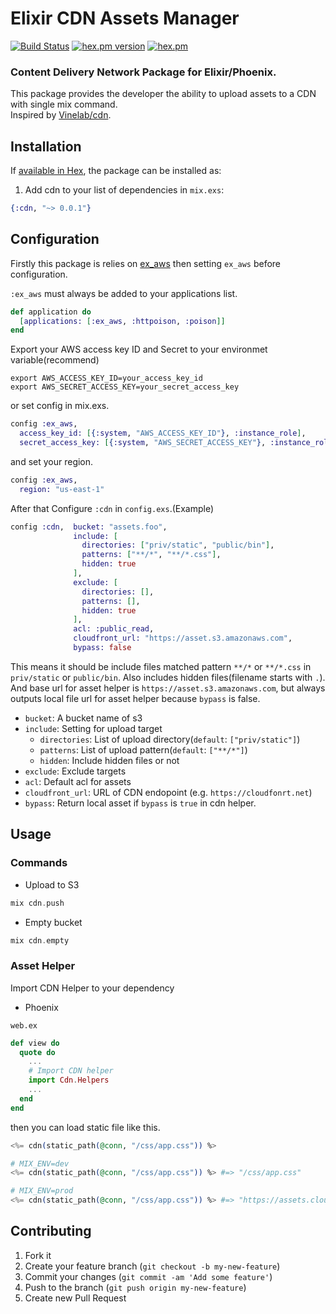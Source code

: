 # Elixir CDN Assets Manager

[![Build Status](https://travis-ci.org/shufo/cdn.svg?branch=master)](https://travis-ci.org/shufo/cdn)
[![hex.pm version](https://img.shields.io/hexpm/v/cdn.svg)](https://hex.pm/packages/cdn)
[![hex.pm](https://img.shields.io/hexpm/l/cdn.svg)](https://github.com/shufo/cdn/blob/master/LICENSE)

### Content Delivery Network Package for Elixir/Phoenix.

This package provides the developer the ability to upload assets to a CDN with single mix command.  
Inspired by [Vinelab/cdn](https://github.com/Vinelab/cdn).

## Installation

If [available in Hex](https://hex.pm/docs/publish), the package can be installed as:

1. Add cdn to your list of dependencies in `mix.exs`:

```elixir
{:cdn, "~> 0.0.1"}
```

## Configuration

Firstly this package is relies on [ex_aws](https://github.com/CargoSense/ex_aws) then setting `ex_aws` before configuration.

`:ex_aws` must always be added to your applications list.

```elixir
def application do
  [applications: [:ex_aws, :httpoison, :poison]]
end
```

Export your AWS access key ID and Secret to your environmet variable(recommend)

```
export AWS_ACCESS_KEY_ID=your_access_key_id
export AWS_SECRET_ACCESS_KEY=your_secret_access_key
```

or set config in mix.exs.

```elixir
config :ex_aws,
  access_key_id: [{:system, "AWS_ACCESS_KEY_ID"}, :instance_role],
  secret_access_key: [{:system, "AWS_SECRET_ACCESS_KEY"}, :instance_role]
```

and set your region.

```elixir
config :ex_aws,
  region: "us-east-1"
```

After that Configure `:cdn` in `config.exs`.(Example)

```elixir
config :cdn,  bucket: "assets.foo",
              include: [
                directories: ["priv/static", "public/bin"],
                patterns: ["**/*", "**/*.css"],
                hidden: true
              ],
              exclude: [
                directories: [],
                patterns: [],
                hidden: true
              ],
              acl: :public_read,
              cloudfront_url: "https://asset.s3.amazonaws.com",
              bypass: false
```

This means it should be include files matched pattern `**/*` or `**/*.css` in `priv/static` or `public/bin`. Also includes hidden files(filename starts with `.`). And base url for asset helper is `https://asset.s3.amazonaws.com`, but always outputs local file url for asset helper because `bypass` is false.   

- `bucket`: A bucket name of s3
- `include`: Setting for upload target
  - `directories`: List of upload directory(`default`: `["priv/static"]`)
  - `patterns`: List of upload pattern(`default`: `["**/*"]`)
  - `hidden`: Include hidden files or not
- `exclude`: Exclude targets
- `acl`: Default acl for assets
- `cloudfront_url`: URL of CDN endopoint (e.g. `https://cloudfonrt.net`)
- `bypass`: Return local asset if `bypass` is `true` in cdn helper.

## Usage

### Commands

- Upload to S3

```elixir
mix cdn.push
```

- Empty bucket

```elixir
mix cdn.empty
```

### Asset Helper

Import CDN Helper to your dependency

- Phoenix

`web.ex`

```elixir
def view do
  quote do
    ...
    # Import CDN helper
    import Cdn.Helpers
    ...
  end
end
```

then you can load static file like this.

```elixir
<%= cdn(static_path(@conn, "/css/app.css")) %>

# MIX_ENV=dev
<%= cdn(static_path(@conn, "/css/app.css")) %> #=> "/css/app.css"

# MIX_ENV=prod
<%= cdn(static_path(@conn, "/css/app.css")) %> #=> "https://assets.cloudfront.net/css/app.css"
```

## Contributing

1. Fork it
2. Create your feature branch (`git checkout -b my-new-feature`)
3. Commit your changes (`git commit -am 'Add some feature'`)
4. Push to the branch (`git push origin my-new-feature`)
5. Create new Pull Request
